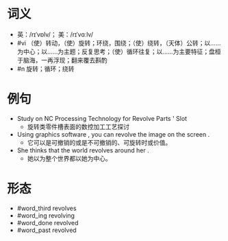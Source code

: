 # 词义
- 英：/rɪˈvɒlv/； 美：/rɪˈvɑːlv/
- #vi （使）转动，（使）旋转；环绕，围绕；（使）绕转，（天体）公转；以……为中心；以……为主题；反复思考；（使）循环往复；以……为主要特征；盘桓于脑海，一再浮现；翻来覆去斟酌
- #n 旋转；循环；绕转
# 例句
- Study on NC Processing Technology for Revolve Parts ' Slot
	- 旋转类零件槽表面的数控加工工艺探讨
- Using graphics software , you can revolve the image on the screen .
	- 它可以是可撤销的或是不可撤销的、可旋转时或价值。
- She thinks that the world revolves around her .
	- 她以为整个世界都以她为中心。
# 形态
- #word_third revolves
- #word_ing revolving
- #word_done revolved
- #word_past revolved
